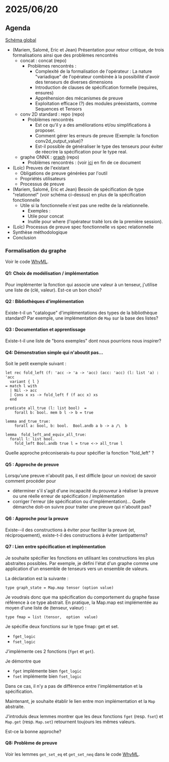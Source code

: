 # 2025/06/20

## Agenda

[Schéma global](./image.png)

- (Mariem, Salomé, Eric et Jean) Présentation pour retour critique, de trois formalisations ainsi que des problèmes rencontrés
  - concat : concat (repo)
    - Problèmes rencontrés :
      - Complexité de la formalisation de l'opérateur : La nature "variadique" de l'opérateur combinée à la possibilité d'avoir des tenseurs de diverses dimensions
      - Introduction de clauses de spécification formelle (requires, ensures)
      - Appréhension des mécanismes de preuve
      - Exploitation efficace (?) des modules préexistants, comme Sequences et Tensors
  - conv 2D standard : repo (repo)
    - Problèmes rencontrés
      - Est ce qu'il y a des améliorations et/ou simplifications à proposer.
      - Comment gérer les erreurs de preuve (Exemple: la fonction conv2d_output_value)?
      - Est-il possible de généraliser le type des tenseurs pour éviter de réecrire la spécification pour le type real.
  - graphe ONNX : [graph](../../documents/profile_formal/onnxgraph.mlw) (repo)
    - Problèmes rencontrés : (voir [ici](#formalisation-du-graphe) en fin de ce document
- (Loïc) Preuves de l'existant
  - Obligations de preuve générées par l'outil
  - Propriétés utilisateurs
  - Processus de preuve
- (Mariem, Salomé, Eric et Jean) Besoin de spécification de type "relationnel" (voir schéma ci-dessus) en plus de la spécification fonctionnelle
  - Utile si la fonctionnelle n'est pas une redite de la relationnelle.
    -  Exemples :
      - Utile pour concat
      - Inutile pour where (l'opérateur traité lors de la première session).
- (Loïc) Processus de preuve spec fonctionnelle vs spec relationnelle
- Synthèse méthodologique
- Conclusion


### Formalisation du graphe

Voir le code [WhyML](../../documents/profile_formal/onnxgraph.mlw).

#### Q1: Choix de modélisation / implémentation

Pour implémenter la fonction qui associe une valeur à un tenseur, j'utilise une liste de (clé, valeur). Est-ce un bon choix? 

#### Q2 : Bibliothèques d'implémentation

Existe-t-il un "catalogue" d'implémentations des types de la bibliothèque standard?  Par exemple, une implémentation de `Map` sur la base des listes?

#### Q3 : Documentation et apprentissage

Existe-t-il une liste de "bons exemples" dont nous pourrions nous inspirer?

#### Q4: Démonstration simple qui n'aboutit pas...

Soit le petit exemple suivant :
``` whyml
let rec fold_left (f: 'acc -> 'a -> 'acc) (acc: 'acc) (l: list 'a) : 'acc
  variant { l }
= match l with
  | Nil -> acc
  | Cons x xs -> fold_left f (f acc x) xs
  end

predicate all_true (l: list bool)  = 
    forall b: bool. mem b l -> b = true

lemma and_true_true:
    forall a: bool, b: bool.  Bool.andb a b -> a /\  b
    
lemma  fold_left_and_equiv_all_true:
  forall l: list bool.
    fold_left Bool.andb true l = true <-> all_true l
```

Quelle approche préconiserais-tu pour spécifier la fonction "fold_left" ?

#### Q5 : Approche de preuve
Lorsqu'une preuve n'aboutit pas, il est difficle (pour un novice) de savoir comment procéder pour 
- déterminer s'il s'agit d'une incapacité du prouveur à réaliser la preuve ou une réelle erreur de spécification / implémentation
- corriger l'erreur (de spécification ou d'implémentation)...
Quelle démarche doit-on suivre pour traiter une preuve qui n'aboutit pas?

#### Q6 : Approche pour la preuve
Existe--il des constructions à éviter pour faciliter la preuve (et, réciproquement), existe-t-il des constructions à éviter (antipatterns?

#### Q7 : Lien entre spécification et implémentation
Je souhaite spécifier les fonctions en utilisant les constructions les plus abstraites possibles. Par exemple, je défini l'état d'un graphe comme une application d'un ensemble de tenseurs vers un ensemble de valeurs.

La déclaration est la suivante :
```
type graph_state = Map.map tensor (option value)
```
Je voudrais donc que ma spécification du comportement du graphe fasse référence à ce type abstrait. En pratique, la Map.map est implémentée au moyen d'une liste de (tenseur, valeur) :
```
type fmap = list (tensor,  option  value)
```
Je spécifie deux fonctions sur le type fmap: get et set.
- `fget_logic`
- `fset_logic`

J'implémente ces 2 fonctions (`fget` et `get`). 

Je démontre que 
- `fget` implémente bien `fget_logic` 
- `fset` implémente bien `fset_logic`  

Dans ce cas, il n'y a pas de différence entre l'implémentation et la spécification.

Maintenant, je souhaite établir le lien entre mon implémentation et la `Map` abstraite.

J'introduis deux lemmes montrer que les deux fonctions `fget` (resp. `fset`) et `Map.get` (resp. `Map.set`) retournent toujours les mêmes valeurs.

Est-ce la bonne approche?

#### Q8: Problème de preuve

Voir les lemmes `get_set_eq` et `get_set_neq` dans le  code [WhyML](../../documents/profile_formal/onnxgraph.mlw).







